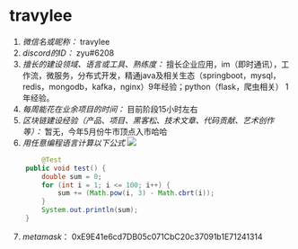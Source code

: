 # travylee

1. *微信名或昵称：* travylee
2. *discord的ID：* zyu#6208
3. *擅长的建设领域、语言或工具、熟练度：*  擅长企业应用，im（即时通讯），工作流，微服务，分布式开发，精通java及相关生态（springboot，mysql，redis，mongodb，kafka，nginx）9年经验；python（flask，爬虫相关） 1年经验。
4. *每周能花在业余项目的时间：* 目前阶段15小时左右
5. *区块链建设经验（产品、项目、黑客松、技术文章、代码贡献、艺术创作等）：* 暂无，今年5月份牛市顶点入市哈哈
6. *用任意编程语言计算以下公式*
![](https://latex.codecogs.com/svg.image?\sum_{n=1}^{100}\left&space;(n^{3}-\sqrt[3]{n}&space;\right&space;))

```java
 		@Test
    public void test() {
        double sum = 0;
        for (int i = 1; i <= 100; i++) {
            sum += (Math.pow(i, 3) - Math.cbrt(i));
        }
        System.out.println(sum);
    }
```
7. *metamask*： 0xE9E41e6cd7DB05c071CbC20c37091b1E71241314
